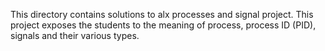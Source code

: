 This directory contains solutions to alx processes and signal project. This project exposes the students to the meaning of process, process ID (PID), signals and their various types.
